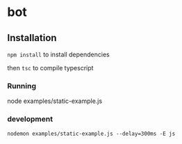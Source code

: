 # bot

## Installation

`npm install` to install dependencies

then `tsc` to compile typescript

### Running

node examples/static-example.js

### development

`nodemon examples/static-example.js --delay=300ms -E js`